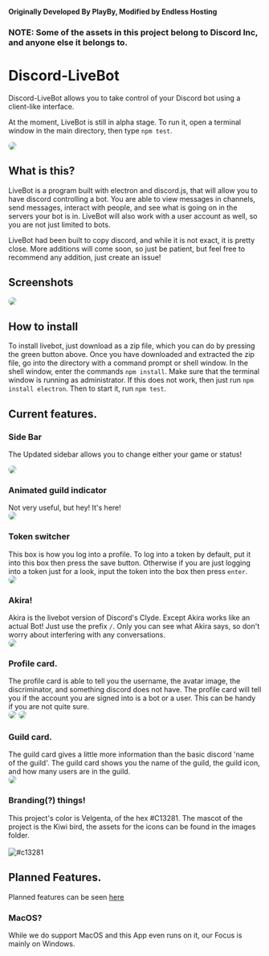 **Originally Developed By PlayBy, Modified by Endless Hosting**

### NOTE: Some of the assets in this project belong to Discord Inc, and anyone else it belongs to.

# Discord-LiveBot
Discord-LiveBot allows you to take control of your Discord bot using a client-like interface.

At the moment, LiveBot is still in alpha stage. To run it, open a terminal window in the main directory, then type `npm test`.

<img src='https://succ.world/i/ubhlmykc.png' style='border-radius: 10px;'/>

## What is this?
LiveBot is a program built with electron and discord.js, that will allow you to have discord controlling a bot. You are able to view messages in channels, send messages, interact with people, and see what is going on in the servers your bot is in. LiveBot will also work with a user account as well, so you are not just limited to bots.

LiveBot had been built to copy discord, and while it is not exact, it is pretty close. More additions will come soon, so just be patient, but feel free to recommend any addition, just create an issue!

## Screenshots
<img src='https://succ.world/i/hpar21m6.png' style='border-radius: 10px;'>


## How to install
To install livebot, just download as a zip file, which you can do by pressing the green button above. Once you have downloaded and extracted the zip file, go into the directory with a command prompt or shell window. In the shell window, enter the commands `npm install`. Make sure that the terminal window is running as administrator. If this does not work, then just run `npm install electron`. Then to start it, run `npm test`.

## Current features.

### Side Bar

The Updated sidebar allows you to change either your game or status! <br>

<img src='https://cdn.discordapp.com/attachments/432645108408516608/471713256764080131/unknown.png' style='border-radius: 10px;'>

### Animated guild indicator
Not very useful, but hey! It's here! <br>
<img src='https://i.imgur.com/o4SWjpX.gif' style='border-radius: 10px;'>
</br>

### Token switcher
This box is how you log into a profile. To log into a token by default, put it into this box then press the save button. Otherwise if you are just logging into a token just for a look, input the token into the box then press `enter`.<br>
<img src='https://i.imgur.com/dbWcX2O.png' style='border-radius: 10px;'>
</br>

### Akira!
Akira is the livebot version of Discord's Clyde. Except Akira works like an actual Bot! Just use the prefix `/`. Only you can see what Akira says, so don't worry about interfering with any conversations. <br>
<img src='https://succ.world/i/21xpc1n8.png' style='border-radius: 10px;'>

### Profile card.
The profile card is able to tell you the username, the avatar image, the discriminator, and something discord does not have. The profile card will tell you if the account you are signed into is a bot or a user. This can be handy if you are not quite sure. <br>
<img src='https://i.imgur.com/CXWnkQl.png' style='border-radius: 10px;'>
<img src='https://i.imgur.com/EZH16A7.png' style='border-radius: 10px;'>

### Guild card.
The guild card gives a little more information than the basic discord 'name of the guild'. The guild card shows you the name of the guild, the guild icon, and how many users are in the guild. <br>
<img src='https://i.imgur.com/NJiVQ6K.png' style='border-radius: 10px;'>

### Branding(?) things!
This project's color is Velgenta, of the hex #C13281. The mascot of the project is the Kiwi bird, the assets for the icons can be found in the images folder. <br>
<br> ![#c13281](https://dummyimage.com/150/c13281/fff&text=Velgenta)

## Planned Features.
Planned features can be seen [here](https://github.com/EndlessHosting/Discord-LiveBot/issues/1)

### MacOS?
While we do support MacOS and this App even runs on it, our Focus is mainly on Windows. 
